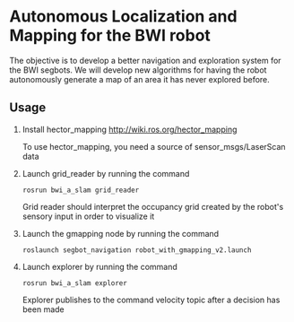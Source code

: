 # Autonomous Localization and Mapping for the BWI robot
The objective is to develop a better navigation and exploration system for
the BWI segbots. We will develop new algorithms for having the robot autonomously
generate a map of an area it has never explored before.

## Usage
1. Install hector_mapping http://wiki.ros.org/hector_mapping
   
   To use hector_mapping, you need a source of sensor_msgs/LaserScan data
   
2. Launch grid_reader by running the command

   `rosrun bwi_a_slam grid_reader`
   
   Grid reader should interpret the occupancy grid created by the robot's sensory input in order to visualize it

3. Launch the gmapping node by running the command 

   `roslaunch segbot_navigation robot_with_gmapping_v2.launch`

4. Launch explorer by running the command

   `rosrun bwi_a_slam explorer`
   
   Explorer publishes to the command velocity topic after a decision has been made


